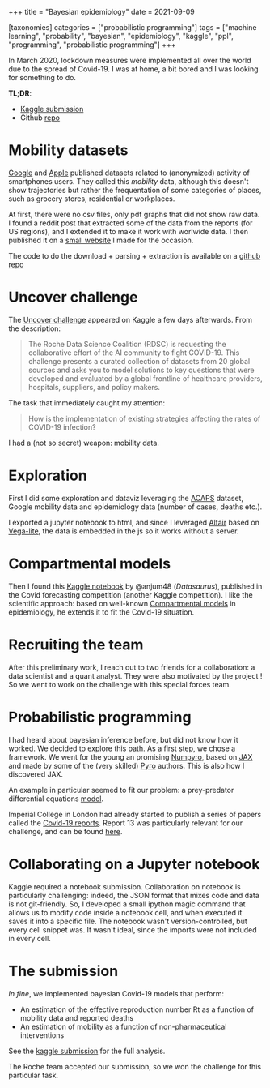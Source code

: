 +++
title = "Bayesian epidemiology"
date = 2021-09-09

[taxonomies]
categories = ["probabilistic programming"]
tags = ["machine learning", "probability", "bayesian", "epidemiology", "kaggle", "ppl", "programming", "probabilistic programming"]
+++

In March 2020, lockdown measures were implemented all over the world due to the spread of Covid-19. I was at home, a bit bored and I was looking for something to do.

__TL;DR__: 
- [Kaggle submission](https://www.kaggle.com/achyrogue/impact-of-interventions-through-mobility-data)
- Github [repo](https://github.com/horaceg/uncover)

# Mobility datasets

[Google](https://www.google.com/covid19/mobility/) and [Apple](https://covid19.apple.com/mobility) published datasets related to (anonymized) activity of smartphones users. They called this _mobility_ data, although this doesn't show trajectories but rather the frequentation of some categories of places, such as grocery stores, residential or workplaces.

At first, there were no csv files, only pdf graphs that did not show raw data. I found a reddit post that extracted some of the data from the reports (for US regions), and I extended it to make it work with worlwide data. I then published it on a [small website](https://covid19-analysis.netlify.app/posts/mobility/) I made for the occasion.

The code to do the download + parsing + extraction is available on a [github repo](https://github.com/horaceg/covid19-analysis/tree/master/mobility)

# Uncover challenge

The [Uncover challenge](https://www.kaggle.com/roche-data-science-coalition/uncover) appeared on Kaggle a few days afterwards. From the description:

> The Roche Data Science Coalition (RDSC) is requesting the collaborative effort of the AI community to fight COVID-19. This challenge presents a curated collection of datasets from 20 global sources and asks you to model solutions to key questions that were developed and evaluated by a global frontline of healthcare providers, hospitals, suppliers, and policy makers. 

The task that immediately caught my attention:

> How is the implementation of existing strategies affecting the rates of COVID-19 infection?

I had a (not so secret) weapon: mobility data.

# Exploration

First I did some exploration and dataviz leveraging the [ACAPS](https://www.acaps.org/covid-19-government-measures-dataset) dataset, Google mobility data and epidemiology data (number of cases, deaths etc.).

I exported a jupyter notebook to html, and since I leveraged [Altair](https://altair-viz.github.io/) based on [Vega-lite](https://vega.github.io/vega-lite/), the data is embedded in the js so it works without a server. 

<!-- Try to interact with the plots in the [exported notebook](/measures_and_rate_explo.html). -->


# Compartmental models

Then I found this [Kaggle notebook](https://www.kaggle.com/anjum48/seir-hcd-model) by @anjum48 (_Datasaurus_), published in the Covid forecasting competition (another Kaggle competition). I like the scientific approach: based on well-known [Compartmental models](https://en.wikipedia.org/wiki/Compartmental_models_in_epidemiology#The_SEIR_model) in epidemiology, he extends it to fit the Covid-19 situation.


# Recruiting the team

After this preliminary work, I reach out to two friends for a collaboration: a data scientist and a quant analyst. They were also motivated by the project ! So we went to work on the challenge with this special forces team.

# Probabilistic programming

I had heard about bayesian inference before, but did not know how it worked. We decided to explore this path. As a first step, we chose a framework. We went for the young an promising [Numpyro](http://num.pyro.ai/en/stable/getting_started.html), based on [JAX](https://github.com/google/jax/) and made by some of the (very skilled) [Pyro](https://pyro.ai/) authors. This is also how I discovered JAX.

An example in particular seemed to fit our problem: a prey-predator differential equations [model](http://num.pyro.ai/en/stable/examples/ode.html).

Imperial College in London had already started to publish a series of papers called the [Covid-19 reports](https://www.imperial.ac.uk/mrc-global-infectious-disease-analysis/covid-19/covid-19-reports/). Report 13 was particularly relevant for our challenge, and can be found [here](https://www.imperial.ac.uk/mrc-global-infectious-disease-analysis/covid-19/report-13-europe-npi-impact/).

# Collaborating on a Jupyter notebook

Kaggle required a notebook submission. Collaboration on notebook is particularly challenging: indeed, the JSON format that mixes code and data is not git-friendly. So, I developed a small ipython magic command that allows us to modify code inside a notebook cell, and when executed it saves it into a specific file. The notebook wasn't version-controlled, but every cell snippet was. It wasn't ideal, since the imports were not included in every cell.

# The submission

_In fine_, we implemented bayesian Covid-19 models that perform:
- An estimation of the effective reproduction number Rt as a function of mobility data and reported deaths
- An estimation of mobility as a function of non-pharmaceutical interventions

See the [kaggle submission](https://www.kaggle.com/achyrogue/impact-of-interventions-through-mobility-data) for the full analysis.

The Roche team accepted our submission, so we won the challenge for this particular task.
